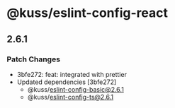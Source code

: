 # @kuss/eslint-config-react

## 2.6.1
### Patch Changes

- 3bfe272: feat: integrated with prettier
- Updated dependencies [3bfe272]
  - @kuss/eslint-config-basic@2.6.1
  - @kuss/eslint-config-ts@2.6.1
